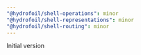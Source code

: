 ```yaml
---
"@hydrofoil/shell-operations": minor
"@hydrofoil/shell-representations": minor
"@hydrofoil/shell-routing": minor
---
```


Initial version
